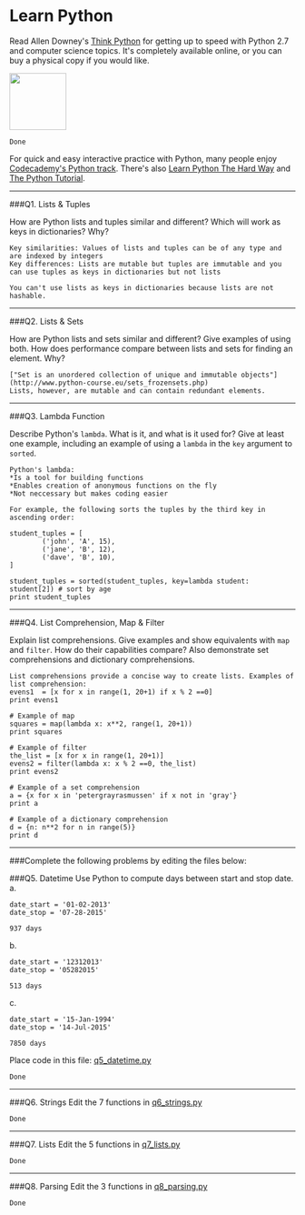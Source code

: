 # Learn Python

Read Allen Downey's [Think Python](http://www.greenteapress.com/thinkpython/) for getting up to speed with Python 2.7 and computer science topics. It's completely available online, or you can buy a physical copy if you would like.

<a href="http://www.greenteapress.com/thinkpython/"><img src="img/think_python.png" style="width: 100px;" target="_blank"></a>

```
Done
```

For quick and easy interactive practice with Python, many people enjoy [Codecademy's Python track](http://www.codecademy.com/en/tracks/python). There's also [Learn Python The Hard Way](http://learnpythonthehardway.org/book/) and [The Python Tutorial](https://docs.python.org/2/tutorial/).

---

###Q1. Lists &amp; Tuples

How are Python lists and tuples similar and different? Which will work as keys in dictionaries? Why?

```
Key similarities: Values of lists and tuples can be of any type and are indexed by integers
Key differences: Lists are mutable but tuples are immutable and you can use tuples as keys in dictionaries but not lists

You can't use lists as keys in dictionaries because lists are not hashable.
```

---

###Q2. Lists &amp; Sets

How are Python lists and sets similar and different? Give examples of using both. How does performance compare between lists and sets for finding an element. Why?

```
["Set is an unordered collection of unique and immutable objects"] (http://www.python-course.eu/sets_frozensets.php)
Lists, however, are mutable and can contain redundant elements.
```

---

###Q3. Lambda Function

Describe Python's `lambda`. What is it, and what is it used for? Give at least one example, including an example of using a `lambda` in the `key` argument to `sorted`.

```
Python's lambda:
*Is a tool for building functions
*Enables creation of anonymous functions on the fly
*Not neccessary but makes coding easier

For example, the following sorts the tuples by the third key in ascending order: 

student_tuples = [
        ('john', 'A', 15),
        ('jane', 'B', 12),
        ('dave', 'B', 10),
]

student_tuples = sorted(student_tuples, key=lambda student: student[2]) # sort by age
print student_tuples

```

---

###Q4. List Comprehension, Map &amp; Filter

Explain list comprehensions. Give examples and show equivalents with `map` and `filter`. How do their capabilities compare? Also demonstrate set comprehensions and dictionary comprehensions.

```
List comprehensions provide a concise way to create lists. Examples of list comprehension:
evens1  = [x for x in range(1, 20+1) if x % 2 ==0]
print evens1

# Example of map
squares = map(lambda x: x**2, range(1, 20+1))
print squares

# Example of filter
the_list = [x for x in range(1, 20+1)]
evens2 = filter(lambda x: x % 2 ==0, the_list)
print evens2

# Example of a set comprehension
a = {x for x in 'petergrayrasmussen' if x not in 'gray'}
print a

# Example of a dictionary comprehension
d = {n: n**2 for n in range(5)}
print d
```

---

###Complete the following problems by editing the files below:

###Q5. Datetime
Use Python to compute days between start and stop date.   
a.  

```
date_start = '01-02-2013'    
date_stop = '07-28-2015'
```

```
937 days
```

b.  
```
date_start = '12312013'  
date_stop = '05282015'  
```

```
513 days
```

c.  
```
date_start = '15-Jan-1994'      
date_stop = '14-Jul-2015'  
```

```
7850 days
```

Place code in this file: [q5_datetime.py](python/q5_datetime.py)

```
Done
```

---

###Q6. Strings
Edit the 7 functions in [q6_strings.py](python/q6_strings.py)

```
Done
```

---

###Q7. Lists
Edit the 5 functions in [q7_lists.py](python/q7_lists.py)

```
Done
```
---

###Q8. Parsing
Edit the 3 functions in [q8_parsing.py](python/q8_parsing.py)

```
Done
```



